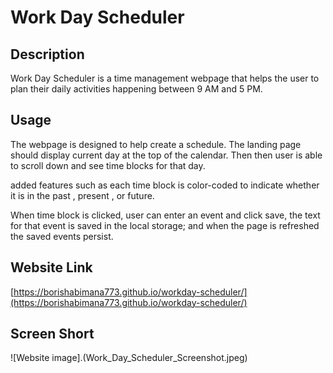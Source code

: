 # Work Day Scheduler

## Description

Work Day Scheduler is a time management webpage that helps the user
to plan their daily activities happening between 9 AM and 5 PM.

## Usage

The webpage is designed to help create a schedule. The landing page should
display current day at the top of the calendar. Then then user is able to scroll down and see time blocks for that day.

added features such as each time block is color-coded to indicate whether it is in the past , present , or future.

When time block is clicked, user can enter an event and click save, the text for that event is saved in the local storage; and when the page is refreshed the saved events persist.

## Website Link

[https://borishabimana773.github.io/workday-scheduler/](https://borishabimana773.github.io/workday-scheduler/)

## Screen Short

![Website image].(Work_Day_Scheduler_Screenshot.jpeg)

